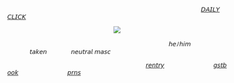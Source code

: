 ⠀⠀⠀⠀⠀⠀⠀⠀⠀⠀⠀⠀⠀⠀⠀⠀⠀⠀ ⠀⠀⠀⠀⠀⠀⠀⠀⠀⠀⠀⠀⠀⠀⠀⠀⠀⠀⠀⠀⠀⠀⠀⠀⠀[𝘋𝘈𝘐𝘓𝘠 𝘊𝘓𝘐𝘊𝘒](https://arab.org/click-to-help/)

<p align="center">
  <img src="https://media.discordapp.net/attachments/1188404571798781983/1230987756331864135/XIIII-4--unscreen.gif?ex=663551af&is=6622dcaf&hm=f470c90031ffe773d3bb06688f111772500b887030a314e06e5f34d43b1584a0&=" />
</p>

⠀⠀⠀⠀⠀⠀⠀⠀⠀⠀⠀⠀⠀⠀⠀⠀⠀⠀⠀⠀⠀⠀⠀⠀ ⠀ ⠀⠀⠀    ⠀⠀⠀⠀⠀⠀⠀𝘩𝘦ﾉ𝘩𝘪𝘮 ⠀⠀⠀⠀⠀𝘵𝘢𝘬𝘦𝘯 ⠀⠀⠀⠀⠀𝘯𝘦𝘶𝘵𝘳𝘢𝘭 𝘮𝘢𝘴𝘤

⠀⠀⠀⠀⠀⠀⠀⠀⠀⠀⠀⠀⠀⠀⠀⠀⠀⠀⠀⠀⠀⠀⠀⠀⠀⠀⠀⠀⠀⠀⠀[𝘳𝘦𝘯𝘵𝘳𝘺](https://rentry.co/the-bloodhound)⠀⠀⠀⠀⠀⠀⠀⠀⠀⠀⠀[𝘨𝘴𝘵𝘣𝘰𝘰𝘬](https://kecchori.123guestbook.com/)⠀⠀⠀⠀⠀⠀⠀⠀⠀⠀⠀[𝘱𝘳𝘯𝘴](https://en.pronouns.page/@kewiwo)
